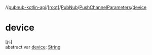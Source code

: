 //[pubnub-kotlin-api](../../../../index.md)/[[root]](../../index.md)/[PubNub](../index.md)/[PushChannelParameters](index.md)/[device](device.md)

# device

[js]\
abstract var [device](device.md): [String](https://kotlinlang.org/api/latest/jvm/stdlib/kotlin/-string/index.html)
